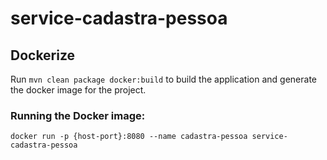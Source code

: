 # service-cadastra-pessoa


## Dockerize
Run ```mvn clean package docker:build``` to build the application and generate the docker image for the project.

### Running the Docker image:
```docker run -p {host-port}:8080 --name cadastra-pessoa service-cadastra-pessoa```

